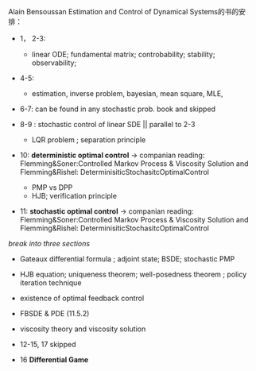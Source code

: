 Alain Bensoussan
Estimation and Control of Dynamical Systems的书的安排：
+  1， 2-3: 
    + linear ODE;   fundamental matrix; controbability; stability; observability; 
  
  
+ 4-5: 
   +  estimation, inverse problem, bayesian, mean square, MLE, 
+ 6-7: can be found in any stochastic prob. book and skipped
+ 8-9 : stochastic control of linear SDE  || parallel to  2-3
   +  LQR problem ; separation principle 
   
+ 10:  **deterministic optimal control** -> companian  reading:  Flemming&Soner:Controlled Markov Process & Viscosity Solution and  Flemming&Rishel: DeterminisiticStochasitcOptimalControl
   +  PMP  vs  DPP
  +  HJB; verification principle 
  
+ 11:  **stochastic optimal control** -> companian reading:  Flemming&Soner:Controlled Markov Process & Viscosity Solution and  Flemming&Rishel: DeterminisiticStochasitcOptimalControl

*break into three sections*
  +  Gateaux differential formula ; adjoint state; BSDE; stochastic PMP
  +  HJB equation; uniqueness theorem; well-posedness theorem ; policy iteration technique 
  +  existence of optimal feedback control 
  +  FBSDE & PDE (11.5.2)
  +  viscosity theory and viscosity solution
 
 + 12-15, 17 skipped 
 + 16 **Differential Game** 
  
  
